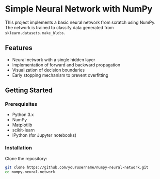 # Simple Neural Network with NumPy

This project implements a basic neural network from scratch using NumPy. The network is trained to classify data generated from `sklearn.datasets.make_blobs`.

## Features

- Neural network with a single hidden layer
- Implementation of forward and backward propagation
- Visualization of decision boundaries
- Early stopping mechanism to prevent overfitting

## Getting Started

### Prerequisites

- Python 3.x
- NumPy
- Matplotlib
- scikit-learn
- IPython (for Jupyter notebooks)

### Installation

Clone the repository:

```bash
git clone https://github.com/yourusername/numpy-neural-network.git
cd numpy-neural-network
